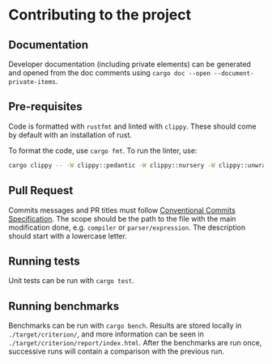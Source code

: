 # Contributing to the project

## Documentation

Developer documentation (including private elements) can be generated and opened
from the doc comments using `cargo doc --open --document-private-items`.

## Pre-requisites

Code is formatted with `rustfmt` and linted with `clippy`. These should come by
default with an installation of rust.

To format the code, use `cargo fmt`. To run the linter, use:

```sh
cargo clippy -- -W clippy::pedantic -W clippy::nursery -W clippy::unwrap_used --no-deps
```

## Pull Request

Commits messages and PR titles must follow [Conventional Commits Specification](https://www.conventionalcommits.org/).
The scope should be the path to the file with the main modification done, e.g.
`compiler` or `parser/expression`. The description should start with a lowercase
letter.

## Running tests

Unit tests can be run with `cargo test`.

## Running benchmarks

Benchmarks can be run with `cargo bench`. Results are stored locally in `./target/criterion/`,
and more information can be seen in `./target/criterion/report/index.html`. After
the benchmarks are run once, successive runs will contain a comparison with the
previous run.
